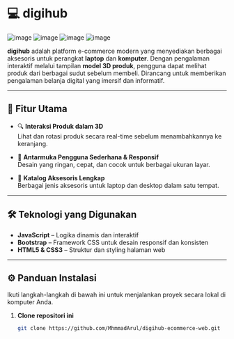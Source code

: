 # 💻 digihub
![image](https://img.shields.io/badge/JavaScript-323330?style=for-the-badge&logo=javascript&logoColor=F7DF1E)
![image](https://img.shields.io/badge/Bootstrap-563D7C?style=for-the-badge&logo=bootstrap&logoColor=white)
![image](https://img.shields.io/badge/HTML5-E34F26?style=for-the-badge&logo=html5&logoColor=white)
![image](https://img.shields.io/badge/CSS3-1572B6?style=for-the-badge&logo=css3&logoColor=white)

**digihub** adalah platform e-commerce modern yang menyediakan berbagai aksesoris untuk perangkat **laptop** dan **komputer**. Dengan pengalaman interaktif melalui tampilan **model 3D produk**, pengguna dapat melihat produk dari berbagai sudut sebelum membeli. Dirancang untuk memberikan pengalaman belanja digital yang imersif dan informatif.

---

## 🚀 Fitur Utama

- 🔍 **Interaksi Produk dalam 3D**  
  Lihat dan rotasi produk secara real-time sebelum menambahkannya ke keranjang.

- 🛒 **Antarmuka Pengguna Sederhana & Responsif**  
  Desain yang ringan, cepat, dan cocok untuk berbagai ukuran layar.

- 🎨 **Katalog Aksesoris Lengkap**  
  Berbagai jenis aksesoris untuk laptop dan desktop dalam satu tempat.

---

## 🛠️ Teknologi yang Digunakan

- **JavaScript** – Logika dinamis dan interaktif
- **Bootstrap** – Framework CSS untuk desain responsif dan konsisten
- **HTML5 & CSS3** – Struktur dan styling halaman web

---

## ⚙️ Panduan Instalasi

Ikuti langkah-langkah di bawah ini untuk menjalankan proyek secara lokal di komputer Anda.

1. **Clone repositori ini**
   ```bash
   git clone https://github.com/MhmmadArul/digihub-ecommerce-web.git
